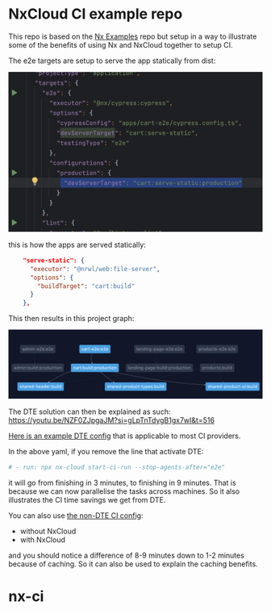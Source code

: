 # NxCloud CI example repo

This repo is based on the [Nx Examples](https://github.com/nrwl/nx-examples) repo 
but setup in a way to illustrate some of the benefits of using Nx and NxCloud together to setup CI.

The e2e targets are setup to serve the app statically from dist:

<img src="static_e2e.png">

this is how the apps are served statically:

```json
    "serve-static": {
      "executor": "@nrwl/web:file-server",
      "options": {
        "buildTarget": "cart:build"
      }
    },
```

This then results in this project graph:

<img src="proj_graph.png">

The DTE solution can then be explained as such: https://youtu.be/NZF0ZJpgaJM?si=gLpTnTdygB1gx7wI&t=516

[Here is an example DTE config](.github/workflows/ci.yml) that is applicable to most CI providers.

In the above yaml, if you remove the line that activate DTE:

```yaml
# - run: npx nx-cloud start-ci-run --stop-agents-after="e2e"
```

it will go from finishing in 3 minutes, to finishing in 9 minutes. That is because we can now parallelise the tasks across machines.
So it also illustrates the CI time savings we get from DTE.

You can also use [the non-DTE CI config](.github/workflows/affected-ci.yml):
- without NxCloud
- with NxCloud

and you should notice a difference of 8-9 minutes down to 1-2 minutes because of caching.
So it can also be used to explain the caching benefits.


# nx-ci
